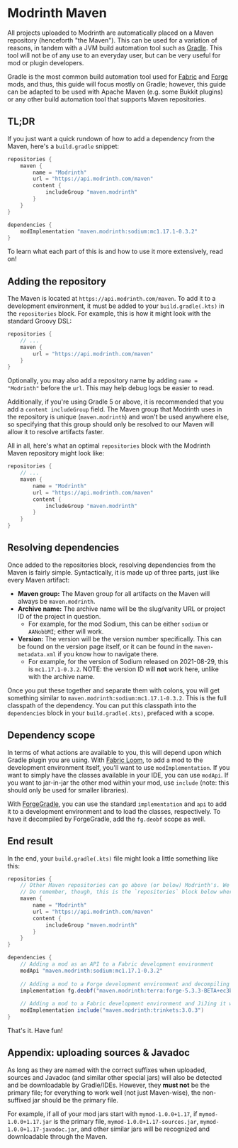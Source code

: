 # Modrinth Maven

All projects uploaded to Modrinth are automatically placed on a Maven repository (henceforth "the Maven"). This can be used for a variation of reasons, in tandem with a JVM build automation tool such as [Gradle](https://gradle.org/). This tool will not be of any use to an everyday user, but can be very useful for mod or plugin developers.

Gradle is the most common build automation tool used for [Fabric](https://github.com/FabricMC/fabric-loom) and [Forge](https://github.com/MinecraftForge/ForgeGradle) mods, and thus, this guide will focus mostly on Gradle; however, this guide can be adapted to be used with Apache Maven (e.g. some Bukkit plugins) or any other build automation tool that supports Maven repositories.

## TL;DR

If you just want a quick rundown of how to add a dependency from the Maven, here's a `build.gradle` snippet:

```groovy
repositories {
    maven {
        name = "Modrinth"
        url = "https://api.modrinth.com/maven"
        content {
            includeGroup "maven.modrinth"
        }
    }
}

dependencies {
    modImplementation "maven.modrinth:sodium:mc1.17.1-0.3.2"
}
```

To learn what each part of this is and how to use it more extensively, read on!

## Adding the repository

The Maven is located at `https://api.modrinth.com/maven`. To add it to a development environment, it must be added to your `build.gradle(.kts)` in the `repositories` block. For example, this is how it might look with the standard Groovy DSL:

```groovy
repositories {
    // ...
    maven {
        url = "https://api.modrinth.com/maven"
    }
}
```

Optionally, you may also add a repository name by adding `name = "Modrinth"` before the `url`. This may help debug logs be easier to read.

Additionally, if you're using Gradle 5 or above, it is recommended that you add a `content includeGroup` field. The Maven group that Modrinth uses in the repository is unique (`maven.modrinth`) and won't be used anywhere else, so specifying that this group should only be resolved to our Maven will allow it to resolve artifacts faster.

All in all, here's what an optimal `repositories` block with the Modrinth Maven repository might look like:

```groovy
repositories {
    // ...
    maven {
        name = "Modrinth"
        url = "https://api.modrinth.com/maven"
        content {
            includeGroup "maven.modrinth"
        }
    }
}
```

## Resolving dependencies

Once added to the repositories block, resolving dependencies from the Maven is fairly simple. Syntactically, it is made up of three parts, just like every Maven artifact:

- **Maven group:** The Maven group for all artifacts on the Maven will always be `maven.modrinth`.
- **Archive name:** The archive name will be the slug/vanity URL or project ID of the project in question.
  - For example, for the mod Sodium, this can be either `sodium` or `AANobbMI`; either will work.
- **Version:** The version will be the version number specifically. This can be found on the version page itself, or it can be found in the `maven-metadata.xml` if you know how to navigate there.
  - For example, for the version of Sodium released on 2021-08-29, this is `mc1.17.1-0.3.2`. NOTE: the version ID will **not** work here, unlike with the archive name.

Once you put these together and separate them with colons, you will get something similar to `maven.modrinth:sodium:mc1.17.1-0.3.2`. This is the full classpath of the dependency. You can put this classpath into the `dependencies` block in your `build.gradle(.kts)`, prefaced with a scope.

## Dependency scope

In terms of what actions are available to you, this will depend upon which Gradle plugin you are using. With [Fabric Loom](https://github.com/FabricMC/fabric-loom), to add a mod to the development environment itself, you'll want to use `modImplementation`. If you want to simply have the classes available in your IDE, you can use `modApi`. If you want to jar-in-jar the other mod within your mod, use `include` (note: this should only be used for smaller libraries).

With [ForgeGradle](https://github.com/MinecraftForge/ForgeGradle), you can use the standard `implementation` and `api` to add it to a development environment and to load the classes, respectively. To have it decompiled by ForgeGradle, add the `fg.deobf` scope as well.

## End result

In the end, your `build.gradle(.kts)` file might look a little something like this:

```groovy
repositories {
    // Other Maven repositories can go above (or below) Modrinth's. We don't need priority :)
    // Do remember, though, this is the `repositories` block below where plugins are declared, not in `pluginManagement`!
    maven {
        name = "Modrinth"
        url = "https://api.modrinth.com/maven"
        content {
            includeGroup "maven.modrinth"
        }
    }
}

dependencies {
    // Adding a mod as an API to a Fabric development environment
    modApi "maven.modrinth:sodium:mc1.17.1-0.3.2"
    
    // Adding a mod to a Forge development environment and decompiling it using FG
    implementation fg.deobf("maven.modrinth:terra:forge-5.3.3-BETA+ec3b0e5d")
    
    // Adding a mod to a Fabric development environment and JiJing it within yours
    modImplementation include("maven.modrinth:trinkets:3.0.3")
}
```

That's it. Have fun!

## Appendix: uploading sources & Javadoc

As long as they are named with the correct suffixes when uploaded, sources and Javadoc (and similar other special jars) will also be detected and be downloadable by Gradle/IDEs. However, they **must not** be the primary file; for everything to work well (not just Maven-wise), the non-suffixed jar should be the primary file.

For example, if all of your mod jars start with `mymod-1.0.0+1.17`, if `mymod-1.0.0+1.17.jar` is the primary file, `mymod-1.0.0+1.17-sources.jar`, `mymod-1.0.0+1.17-javadoc.jar`, and other similar jars will be recognized and downloadable through the Maven.
